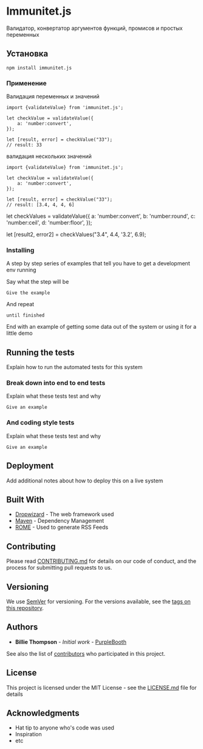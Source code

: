 # Immunitet.js

Валидатор, конвертатор аргументов функций, промисов и простых переменных

## Установка

```
npm install immunitet.js
```

### Применение

Валидация переменных и значений

```
import {validateValue} from 'immunitet.js';

let checkValue = validateValue({
    a: 'number:convert',
});

let [result, error] = checkValue("33");
// result: 33
```

валидация нескольких значений

```
import {validateValue} from 'immunitet.js';

let checkValue = validateValue({
    a: 'number:convert',
});

let [result, error] = checkValue("33");
// result: [3.4, 4, 4, 6]
```
let checkValues = validateValue({
    a: 'number:convert',
    b: 'number:round',
    c: 'number:ceil',
    d: 'number:floor',
});

let [result2, error2] = checkValues("3.4", 4.4, '3.2', 6.9);


### Installing

A step by step series of examples that tell you have to get a development env running

Say what the step will be

```
Give the example
```

And repeat

```
until finished
```

End with an example of getting some data out of the system or using it for a little demo

## Running the tests

Explain how to run the automated tests for this system

### Break down into end to end tests

Explain what these tests test and why

```
Give an example
```

### And coding style tests

Explain what these tests test and why

```
Give an example
```

## Deployment

Add additional notes about how to deploy this on a live system

## Built With

* [Dropwizard](http://www.dropwizard.io/1.0.2/docs/) - The web framework used
* [Maven](https://maven.apache.org/) - Dependency Management
* [ROME](https://rometools.github.io/rome/) - Used to generate RSS Feeds

## Contributing

Please read [CONTRIBUTING.md](https://gist.github.com/PurpleBooth/b24679402957c63ec426) for details on our code of conduct, and the process for submitting pull requests to us.

## Versioning

We use [SemVer](http://semver.org/) for versioning. For the versions available, see the [tags on this repository](https://github.com/your/project/tags).

## Authors

* **Billie Thompson** - *Initial work* - [PurpleBooth](https://github.com/PurpleBooth)

See also the list of [contributors](https://github.com/your/project/contributors) who participated in this project.

## License

This project is licensed under the MIT License - see the [LICENSE.md](LICENSE.md) file for details

## Acknowledgments

* Hat tip to anyone who's code was used
* Inspiration
* etc
